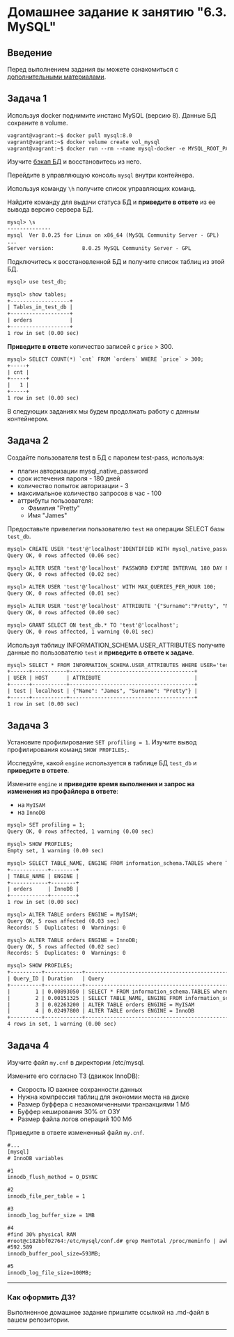 # Домашнее задание к занятию "6.3. MySQL"

## Введение

Перед выполнением задания вы можете ознакомиться с 
[дополнительными материалами](https://github.com/netology-code/virt-homeworks/tree/master/additional/README.md).

## Задача 1

Используя docker поднимите инстанс MySQL (версию 8). Данные БД сохраните в volume.
```html
vagrant@vagrant:~$ docker pull mysql:8.0
vagrant@vagrant:~$ docker volume create vol_mysql
vagrant@vagrant:~$ docker run --rm --name mysql-docker -e MYSQL_ROOT_PASSWORD=mysql -ti -p 3306:3306 -v vol_mysql:/etc/mysql/ mysql:8.0
```

Изучите [бэкап БД](https://github.com/netology-code/virt-homeworks/tree/master/06-db-03-mysql/test_data) и 
восстановитесь из него.

Перейдите в управляющую консоль `mysql` внутри контейнера.

Используя команду `\h` получите список управляющих команд.

Найдите команду для выдачи статуса БД и **приведите в ответе** из ее вывода версию сервера БД.
```html
mysql> \s
--------------
mysql  Ver 8.0.25 for Linux on x86_64 (MySQL Community Server - GPL)
...
Server version:         8.0.25 MySQL Community Server - GPL
```

Подключитесь к восстановленной БД и получите список таблиц из этой БД.
```html
mysql> use test_db;

mysql> show tables;
+-------------------+
| Tables_in_test_db |
+-------------------+
| orders            |
+-------------------+
1 row in set (0.00 sec)
```

**Приведите в ответе** количество записей с `price` > 300.
```html
mysql> SELECT COUNT(*) `cnt` FROM `orders` WHERE `price` > 300;
+-----+
| cnt |
+-----+
|   1 |
+-----+
1 row in set (0.00 sec)
```

В следующих заданиях мы будем продолжать работу с данным контейнером.

## Задача 2

Создайте пользователя test в БД c паролем test-pass, используя:
- плагин авторизации mysql_native_password
- срок истечения пароля - 180 дней 
- количество попыток авторизации - 3 
- максимальное количество запросов в час - 100
- аттрибуты пользователя:
    - Фамилия "Pretty"
    - Имя "James"

Предоставьте привелегии пользователю `test` на операции SELECT базы `test_db`.
```html
mysql> CREATE USER 'test'@'localhost'IDENTIFIED WITH mysql_native_password BY 'test-pass';
Query OK, 0 rows affected (0.06 sec)

mysql> ALTER USER 'test'@'localhost' PASSWORD EXPIRE INTERVAL 180 DAY FAILED_LOGIN_ATTEMPTS 3;
Query OK, 0 rows affected (0.02 sec)

mysql> ALTER USER 'test'@'localhost' WITH MAX_QUERIES_PER_HOUR 100;
Query OK, 0 rows affected (0.01 sec)

mysql> ALTER USER 'test'@'localhost' ATTRIBUTE '{"Surname":"Pretty", "Name":"James"}';
Query OK, 0 rows affected (0.00 sec)

mysql> GRANT SELECT ON test_db.* TO 'test'@'localhost';
Query OK, 0 rows affected, 1 warning (0.01 sec) 
```
    
Используя таблицу INFORMATION_SCHEMA.USER_ATTRIBUTES получите данные по пользователю `test` и 
**приведите в ответе к задаче**.
```html
mysql> SELECT * FROM INFORMATION_SCHEMA.USER_ATTRIBUTES WHERE USER='test';
+------+-----------+----------------------------------------+
| USER | HOST      | ATTRIBUTE                              |
+------+-----------+----------------------------------------+
| test | localhost | {"Name": "James", "Surname": "Pretty"} |
+------+-----------+----------------------------------------+
1 row in set (0.00 sec)
```

## Задача 3

Установите профилирование `SET profiling = 1`.
Изучите вывод профилирования команд `SHOW PROFILES;`.

Исследуйте, какой `engine` используется в таблице БД `test_db` и **приведите в ответе**.

Измените `engine` и **приведите время выполнения и запрос на изменения из профайлера в ответе**:
- на `MyISAM`
- на `InnoDB`
```html
mysql> SET profiling = 1;
Query OK, 0 rows affected, 1 warning (0.00 sec)

mysql> SHOW PROFILES;
Empty set, 1 warning (0.00 sec)

mysql> SELECT TABLE_NAME, ENGINE FROM information_schema.TABLES where TABLE_SCHEMA = 'test_db';
+------------+--------+
| TABLE_NAME | ENGINE |
+------------+--------+
| orders     | InnoDB |
+------------+--------+
1 row in set (0.00 sec)

mysql> ALTER TABLE orders ENGINE = MyISAM;
Query OK, 5 rows affected (0.03 sec)
Records: 5  Duplicates: 0  Warnings: 0

mysql> ALTER TABLE orders ENGINE = InnoDB;
Query OK, 5 rows affected (0.02 sec)
Records: 5  Duplicates: 0  Warnings: 0

mysql> SHOW PROFILES;
+----------+------------+-----------------------------------------------------------------------------------------+
| Query_ID | Duration   | Query                                                                                   |
+----------+------------+-----------------------------------------------------------------------------------------+
|        1 | 0.00893050 | SELECT * FROM information_schema.TABLES where TABLE_SCHEMA = 'test_db'                  |
|        2 | 0.00151325 | SELECT TABLE_NAME, ENGINE FROM information_schema.TABLES where TABLE_SCHEMA = 'test_db' |
|        3 | 0.02263200 | ALTER TABLE orders ENGINE = MyISAM                                                      |
|        4 | 0.02497800 | ALTER TABLE orders ENGINE = InnoDB                                                      |
+----------+------------+-----------------------------------------------------------------------------------------+
4 rows in set, 1 warning (0.00 sec)
```

## Задача 4 

Изучите файл `my.cnf` в директории /etc/mysql.

Измените его согласно ТЗ (движок InnoDB):
- Скорость IO важнее сохранности данных
- Нужна компрессия таблиц для экономии места на диске
- Размер буффера с незакомиченными транзакциями 1 Мб
- Буффер кеширования 30% от ОЗУ
- Размер файла логов операций 100 Мб

Приведите в ответе измененный файл `my.cnf`.
```html
#...
[mysql]
# InnoDB variables

#1
innodb_flush_method = O_DSYNC

#2
innodb_file_per_table = 1

#3
innodb_log_buffer_size = 1MB

#4
#find 30% physical RAM
#root@c182bbf02764:/etc/mysql/conf.d# grep MemTotal /proc/meminfo | awk '{print $2 / 1024/100*30}'
#592.589
innodb_buffer_pool_size=593MB;

#5
innodb_log_file_size=100MB;
```

---

### Как оформить ДЗ?

Выполненное домашнее задание пришлите ссылкой на .md-файл в вашем репозитории.

---
